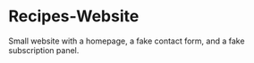 # Recipes-Website
Small website with a homepage, a fake contact form, and a fake subscription panel.
